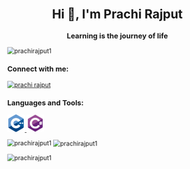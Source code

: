<h1 align="center">Hi 👋, I'm Prachi Rajput</h1>
<h3 align="center">Learning is the journey of life</h3>

<p align="left"> <img src="https://komarev.com/ghpvc/?username=prachirajput1&label=Profile%20views&color=0e75b6&style=flat" alt="prachirajput1" /> </p>

<h3 align="left">Connect with me:</h3>
<p align="left">
<a href="https://www.codechef.com/users/prachi rajput" target="blank"><img align="center" src="https://cdn.jsdelivr.net/npm/simple-icons@3.1.0/icons/codechef.svg" alt="prachi rajput" height="30" width="40" /></a>
</p>

<h3 align="left">Languages and Tools:</h3>
<p align="left"> <a href="https://www.w3schools.com/cpp/" target="_blank" rel="noreferrer"> <img src="https://raw.githubusercontent.com/devicons/devicon/master/icons/cplusplus/cplusplus-original.svg" alt="cplusplus" width="40" height="40"/> </a> <a href="https://www.w3schools.com/cs/" target="_blank" rel="noreferrer"> <img src="https://raw.githubusercontent.com/devicons/devicon/master/icons/csharp/csharp-original.svg" alt="csharp" width="40" height="40"/> </a> </p>

<p><img align="left" src="https://github-readme-stats.vercel.app/api/top-langs?username=prachirajput1&show_icons=true&locale=en&layout=compact" alt="prachirajput1" /></p>

<p>&nbsp;<img align="center" src="https://github-readme-stats.vercel.app/api?username=prachirajput1&show_icons=true&locale=en" alt="prachirajput1" /></p>

<p><img align="center" src="https://github-readme-streak-stats.herokuapp.com/?user=prachirajput1&" alt="prachirajput1" /></p>



